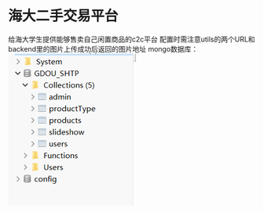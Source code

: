 # 海大二手交易平台
给海大学生提供能够售卖自己闲置商品的c2c平台
配置时需注意utils的两个URL和backend里的图片上传成功后返回的图片地址
mongo数据库：
<img src="./mongo.jpg">